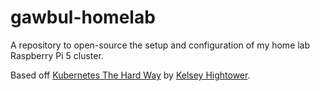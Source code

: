 # gawbul-homelab

A repository to open-source the setup and configuration of my home lab Raspberry Pi 5 cluster.

Based off [Kubernetes The Hard Way](https://github.com/kelseyhightower/kubernetes-the-hard-way) by [Kelsey Hightower](https://github.com/kelseyhightower).
